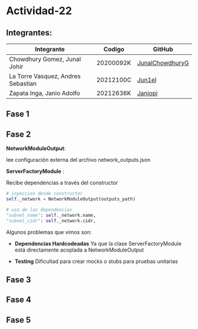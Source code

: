 # **Actividad-22**

## **Integrantes:**

| Integrante | Codigo | GitHub |
|------------|--------|--------|
| Chowdhury Gomez, Junal Johir | 20200092K | [JunalChowdhuryG](https://github.com/JunalChowdhuryG/Actividades-CC3S2) |
| La Torre Vasquez, Andres Sebastian | 20212100C | [Jun1el](https://github.com/Jun1el/Desarrollo-de-Software-25-1) |
| Zapata Inga, Janio Adolfo | 20212636K | [Janiopi](https://github.com/Janiopi/Actividades-CC3S2) |


## Fase 1


## Fase 2

**NetworkModuleOutput**: 

lee configuración externa del archivo network_outputs.json

**ServerFactoryModule** : 

Recibe dependencias a través del constructor
```python
# inyeccion desde constructor
self._network = NetworkModuleOutput(outputs_path)

# uso de las dependencias
"subnet_name": self._network.name,
"subnet_cidr": self._network.cidr,
```

Algunos problemas que vimos son: 

- **Dependencias Hardcodeadas**
  Ya que la clase ServerFactoryModule está directamente acoplada a NetworkModuleOutput
 
- **Testing** 
  Dificultad para crear mocks o stubs para pruebas unitarias 
## Fase 3



## Fase 4



## Fase 5
